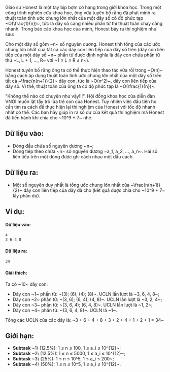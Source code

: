Giáo sư Honest là một tay bịp bợm có hạng trong giới khoa học. Trong một công trình nghiên cứu khoa học, ông vừa tuyên bố rằng đã phát minh ra thuật toán tính ước chung lớn nhất của một dãy số có độ phức tạp ~O(\frac{1}{n})~, tức là  dãy số càng nhiều phần tử thì thuật toán chạy càng nhanh. Trong báo cáo khoa học của mình, Honest bày ra thí nghiệm như sau:

Cho một dãy số gồm ~n~ số nguyên dương. Honest tính tổng của các ước chung lớn nhất của tất cả các dãy con liên tiếp của dãy số trên (dãy con liên tiếp của một dãy số ~n~ phần tử được định nghĩa là dãy con chứa phần tử thứ ~L, L + 1, ..., R~ với ~1 ≤ L ≤ R ≤ n~).

Honest tuyên bố rằng ông ta có thể thực hiện thao tác vừa rồi trong ~O(n)~ bằng cách áp dụng thuật toán tính ước chung lớn nhất của một dãy số trên tất cả ~\frac{n(n+1)}{2}~ dãy con, tức là ~O(n^2)~, dãy con liên tiếp của dãy số. Vì thế, thuật toán của ông ta có độ phức tạp là ~O(\frac{1}{n})~.

"Không thể nào có chuyện như vậy!!!". Hội đồng khoa học của diễn đàn VNOI muốn lật tẩy trò lừa trẻ con của Honest. Tuy nhiên việc đầu tiên họ cần tìm ra cách để thực hiện lại thí nghiệm của Honest với tốc độ nhanh nhất có thể. Các bạn hãy giúp in ra số dư của kết quả thí nghiệm mà Honest đã tiến hành khi chia cho ~10^9 + 7~ nhé.

## Dữ liệu vào:
- Dòng đầu chứa số nguyên dương ~n~;
- Dòng tiếp theo chứa ~n~ số nguyên dương ~a_1, a_2, …, a_n~. Hai số liên tiếp trên một dòng được ghi cách nhau một dấu cách.

## Dữ liệu ra:
- Một số nguyên duy nhất là tổng ước chung lớn nhất của ~\frac{n(n+1)}{2}~ dãy con liên tiếp của dãy đã cho (kết quả được chia cho ~10^9 + 7~ lấy phần dư).

## Ví dụ:
#### Dữ liệu vào:
```
4
3 6 4 8
```

#### Dữ liệu ra:
```
34
```

#### Giải thích:
Ta có ~10~ dãy con:
- Dãy con ~1~ phần tử: ~(3); (6); (4); (8)~. UCLN lần lượt là ~3, 6, 4, 8~;
- Dãy con ~2~ phần tử: ~(3, 6); (6, 4); (4, 8)~. UCLN lần lượt là ~3, 2, 4~;
- Dãy con ~3~ phần tử: ~(3, 6, 4); (6, 4, 8)~. UCLN lần lượt là ~1, 2~;
- Dãy con ~4~ phần tử: ~(3, 6, 4, 8)~. UCLN là ~1~.

Tổng các UCLN của các dãy là: ~3 + 6 + 4 + 8 + 3 + 2 + 4 + 1 + 2 + 1 = 34~

## Giới hạn:
- **Subtask** ~1\ (12.5\%): 1 ≤ n ≤ 100, 1 ≤ a_i ≤ 10^{12}~;
- **Subtask** ~2\ (12.5\%): 1 ≤ n ≤ 5000, 1 ≤ a_i ≤ 10^{12}~;
- **Subtask** ~3\ (25\%): 1 ≤ n ≤ 10^5, 1 ≤ a_i ≤ 200~;
- **Subtask** ~4\ (50\%): 1 ≤ n ≤ 10^5, 1 ≤ a_i ≤ 10^{12}~.